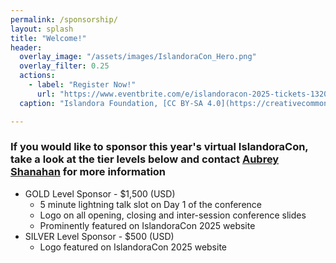 ```yaml
---
permalink: /sponsorship/
layout: splash
title: "Welcome!"
header:
  overlay_image: "/assets/images/IslandoraCon_Hero.png"
  overlay_filter: 0.25
  actions:
    - label: "Register Now!"
      url: "https://www.eventbrite.com/e/islandoracon-2025-tickets-1320564527049?aff=oddtdtcreator"
  caption: "Islandora Foundation, [CC BY-SA 4.0](https://creativecommons.org/licenses/by-sa/4.0)"

---
```


### If you would like to sponsor this year's virtual IslandoraCon, take a look at the tier levels below and contact [Aubrey Shanahan](mailto:aubrey@islandora.ca) for more information
- GOLD Level Sponsor - $1,500 (USD)
  - 5 minute lightning talk slot on Day 1 of the conference
  - Logo on all opening, closing and inter-session conference slides
  - Prominently featured on IslandoraCon 2025 website
- SILVER Level Sponsor - $500 (USD)
  - Logo featured on IslandoraCon 2025 website
